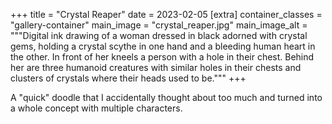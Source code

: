 +++
title = "Crystal Reaper"
date = 2023-02-05
[extra]
container_classes = "gallery-container"
main_image = "crystal_reaper.jpg"
main_image_alt = """Digital ink drawing of a woman dressed in black adorned
with crystal gems, holding a crystal scythe in one hand and a bleeding human
heart in the other. In front of her kneels a person with a hole in their chest.
Behind her are three humanoid creatures with similar holes in their chests and
clusters of crystals where their heads used to be."""
+++

A "quick" doodle that I accidentally thought about too much and turned into a
whole concept with multiple characters.

<!-- more -->
